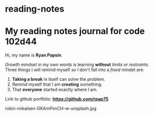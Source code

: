 # reading-notes

# My reading notes journal for code 102d44

Hi, my name is **Ryan Papsin**.

*Growth mindset* in my own words is learning **without** *limits or restraints*. Three things I will remind myself so I don't fall into a *fixed* mindet are:

1. **Taking a break** in itself can solve the problem.
2. Remind myself that I am **creating** something. 
3. That **everyone** started exactly where I am.

Link to github portfolio: **https://github.com/rpap75**


robin-mikalsen-GKAmPimCH-w-unsplash.jpg
